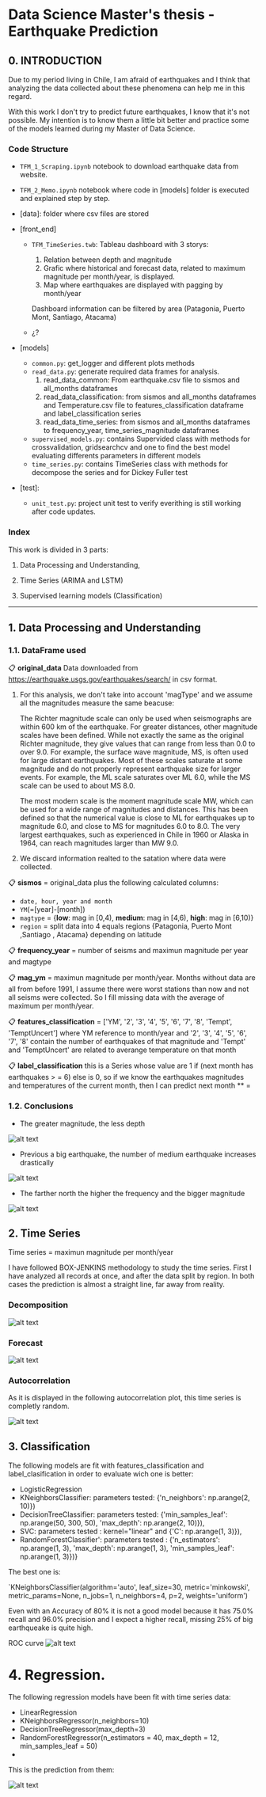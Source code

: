 # Data Science Master's thesis - Earthquake Prediction

## 0. INTRODUCTION

Due to my period living in Chile, I am afraid of earthquakes and I think that analyzing the data collected about these phenomena can help me in this regard.

With this work I don't try to predict future earthquakes, I know that it's not possible. My intention is to know them a little bit better and practice some of the models learned during my Master of Data Science.

### Code Structure

* `TFM_1_Scraping.ipynb` notebook to download earthquake data from website.

* `TFM_2_Memo.ipynb` notebook where code in [models] folder is executed and explained step by step. 

* [data]: folder where csv files are stored

* [front_end]
    * `TFM_TimeSeries.twb`: Tableau dashboard with 3 storys:
        1. Relation between depth and magnitude
        2. Grafic where historical and forecast data, related to maximum magnitude per month/year, is displayed.
        3. Map where earthquakes are displayed with pagging by month/year
        
        Dashboard information can be filtered by area (Patagonia, Puerto Mont, Santiago, Atacama)
    * ¿? 
* [models]
    * `common.py`: get_logger and different plots methods
    * `read_data.py`: generate required data frames for analysis.
        1. read_data_common: From earthquake.csv file to sismos and all_months dataframes
        2. read_data_classification: from sismos and all_months dataframes and Temperature.csv file to features_classification dataframe and label_classification series
        3. read_data_time_series: from sismos and all_months dataframes to frequency_year, time_series_magnitude dataframes
    * `supervised_models.py`: contains Supervided class with methods for crossvalidation, gridsearchcv and one to find the best model evaluating differents parameters in different models 
    * `time_series.py`: contains TimeSeries class with methods for decompose the series and for Dickey Fuller test
    
* [test]: 
    * `unit_test.py`: project unit test to verify everithing is still working after code updates. 
    
### Index

This work is divided in 3 parts:

1. Data Processing and Understanding,

2. Time Series (ARIMA and LSTM) 

3. Supervised learning models (Classification)

____________________________________________________________________________________________________________________________

## 1. Data Processing and Understanding

### 1.1. DataFrame used

:clipboard: **original_data**
Data downloaded from https://earthquake.usgs.gov/earthquakes/search/ in csv format.

1. For this analysis, we don't take into account 'magType' and we assume all the magnitudes measure the same beacuse:

    The Richter magnitude scale can only be used when seismographs are within 600 km of the earthquake. For greater distances, other magnitude scales have been defined. While not exactly the same as the original Richter magnitude, they give values that can range from less than 0.0 to over 9.0. For example, the surface wave magnitude, MS, is often used for large distant earthquakes. Most of these scales saturate at some magnitude and do not properly represent earthquake size for larger events. For example, the ML scale saturates over ML 6.0, while the MS scale can be used to about MS 8.0.

    The most modern scale is the moment magnitude scale MW, which can be used for a wide range of magnitudes and distances. This has been defined so that the numerical value is close to ML for earthquakes up to magnitude 6.0, and close to MS for magnitudes 6.0 to 8.0. The very largest earthquakes, such as experienced in Chile in 1960 or Alaska in 1964, can reach magnitudes larger than MW 9.0.

2. We discard information realted to the satation where data were collected.

:clipboard: **sismos** = original_data plus the following calculated columns:
* `date, hour, year and month`
* `YM`(=[year]-[month])
* `magtype` = {__low__: mag in [0,4), __medium__: mag in [4,6), __high__: mag in [6,10)}
* `region` = split data into 4 equals regions {Patagonia, Puerto Mont ,Santiago , Atacama} depending on latitude

:clipboard: **frequency_year** = number of seisms and maximun magnitude per year and magtype

:clipboard: **mag_ym** = maximun magnitude per month/year. Months without data are all from before 1991, I assume there were worst stations than now and not all seisms were collected. So I fill missing data with the average of maximum per month/year.

:clipboard: **features_classification** = ['YM', '2', '3', '4', '5', '6', '7', '8', 'Tempt', 'TemptUncert'] where YM reference to month/year and '2', '3', '4', '5', '6', '7', '8' contain the number of earthquakes of that magnitude and 'Tempt' and 'TemptUncert' are related to averange temperature on that month

:clipboard: **label_classification** this is a Series whose value are 1 if (next month has earthquakes > = 6) else is 0,
 so if we know the earthquakes magnitudes and temperatures of the current month, then I can predict next month
 ** = 

### 1.2. Conclusions

* The greater magnitude, the less depth

![alt text](./images/Conclusion1.png)

* Previous a big earthquake, the number of medium earthquake increases drastically

![alt text](./images/Conclusion2.png)

* The farther north the higher the frequency and the bigger magnitude

![alt text](./images/Conclusion3.png)

## 2. Time Series 

Time series = maximun magnitude per month/year

I have followed BOX-JENKINS methodology to study the time series. First I have analyzed all records at once, and after the data split by region. In both cases the prediction is almost a straight line, far away from reality.

### Decomposition
![alt text](./images/TimeSeries1.png)

### Forecast
![alt text](./images/TimeSeries2.png)

### Autocorrelation
As it is displayed in the following autocorrelation plot, this time series is completly random.

![alt text](./images/TimeSeries3.png)

## 3. Classification 

The following models are fit with features_classification and label_clasification in order to evaluate wich one is better:

* LogisticRegression 
* KNeighborsClassifier: parameters tested: {'n_neighbors': np.arange(2, 10)})
* DecisionTreeClassifier: parameters tested: {'min_samples_leaf': np.arange(50, 300, 50),
                                             'max_depth': np.arange(2, 10)}),
* SVC: parameters tested : kernel="linear" and {'C': np.arange(1, 3)}),
* RandomForestClassifier': parameters tested : {'n_estimators': np.arange(1, 3),
                                                'max_depth': np.arange(1, 3),
                                                'min_samples_leaf': np.arange(1, 3)})}
                                                
The best one is:

`KNeighborsClassifier(algorithm='auto', leaf_size=30, metric='minkowski',
           metric_params=None, n_jobs=1, n_neighbors=4, p=2,
           weights='uniform')

Even with an Accuracy of 80% it is not a good model because it has 75.0% recall and 96.0% precision and I expect a higher recall, missing 25% of big earthqueake is quite high.

ROC curve
![alt text](./images/roc.png)

# 4. Regression.

The following regression models have been fit with time series data:

* LinearRegression
* KNeighborsRegressor(n_neighbors=10)
* DecisionTreeRegressor(max_depth=3)
* RandomForestRegressor(n_estimators = 40, max_depth = 12, min_samples_leaf = 50)
* 

This is the prediction from them:

![alt text](./images/reg.png)

